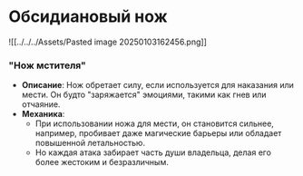 # Обсидиановый нож
![[../../../Assets/Pasted image 20250103162456.png]]
### **"Нож мстителя"**

- **Описание**: Нож обретает силу, если используется для наказания или мести. Он будто "заряжается" эмоциями, такими как гнев или отчаяние.
- **Механика**:
    - При использовании ножа для мести, он становится сильнее, например, пробивает даже магические барьеры или обладает повышенной летальностью.
    - Но каждая атака забирает часть души владельца, делая его более жестоким и безразличным.